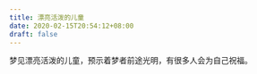 ```yaml
---
title: 漂亮活泼的儿童
date: 2020-02-15T20:54:12+08:00
draft: false
---
```


梦见漂亮活泼的儿童，预示着梦者前途光明，有很多人会为自己祝福。